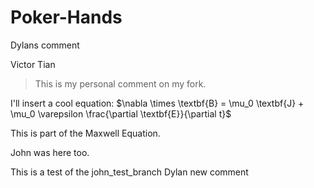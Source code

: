 # Poker-Hands

Dylans comment


Victor Tian 

> This is my personal comment on my fork.

I'll insert a cool equation: $\nabla \times \textbf{B} = \mu_0 \textbf{J} + \mu_0 \varepsilon \frac{\partial \textbf{E}}{\partial t}$

This is part of the Maxwell Equation.

John was here too.

This is a test of the john_test_branch
Dylan new comment
